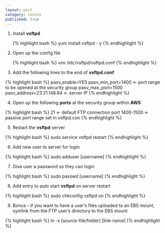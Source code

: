 ```yaml
---
layout: post
category: centos
published: true
---
```


1. Install **vsftpd**

	{% highlight bash %}
	yum install vsftpd - y
	{% endhighlight %}

2. Open up the config file
 
	{% highlight bash %}
	vim /etc/vsftpd/vsftpd.conf
	{% endhighlight %}

3. Add the following lines to the end of **vsftpd.conf**
 
{% highlight bash %}
pasv_enable=YES
pasv_min_port=1400 ← port range to be opened at the security group
pasv_max_port=1500
pasv_address=23.21.148.84 ← server IP
{% endhighlight %}

4. Open up the following **ports** at the security group within **AWS**
 
{% highlight bash %}
21 ← default FTP connection port
1400-1500 ← passive port range set in vsftpd.con
{% endhighlight %}

5. Restart the **vsftpd** server
 
{% highlight bash %}
sudo service vsftpd restart
{% endhighlight %}

6. Add new user to server for login
 
{% highlight bash %}
sudo adduser [username]
{% endhighlight %}

7. Give user a password so they can login
 
{% highlight bash %}
sudo passwd [username]
{% endhighlight %}

8. Add entry to auto start **vsftpd** on server restart

{% highlight bash %}
sudo chkconfig vsftpd on 
{% endhighlight %}

9. Bonus - if you want to have a user’s files uploaded to an EBS mount, symlink from the FTP user’s directory to the EBS mount

{% highlight bash %}
ln -s [source-file/folder] [link-name]
{% endhighlight %}